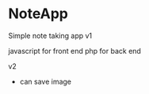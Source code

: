 # NoteApp

Simple note taking app v1

javascript for front end
php for back end


v2 

- can save image

